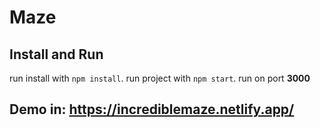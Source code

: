 # Maze



## Install and Run
run install with `npm install`.
run project with `npm start`. run on port **3000**


## Demo in: https://incrediblemaze.netlify.app/
